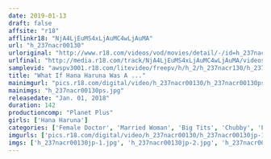 ```yaml
---
date: 2019-01-13
draft: false
affsite: "r18"
afflinkr18: "NjA4LjEuMS4xLjAuMC4wLjAuMA"
url: "h_237nacr00130"
urloriginal: "http://www.r18.com/videos/vod/movies/detail/-/id=h_237nacr00130"
urlfinal: "http://media.r18.com/track/NjA4LjEuMS4xLjAuMC4wLjAuMA/videos/vod/movies/detail/-/id=h_237nacr00130"
samplevid: "awspv3001.r18.com/litevideo/freepv/h/h_2/h_237nacr130/h_237nacr130_dmb_w.mp4"
title: "What If Hana Haruna Was A ..."
mainimgurl: "pics.r18.com/digital/video/h_237nacr00130/h_237nacr00130ps.jpg"
mainimgs: "h_237nacr00130ps.jpg"
releasedate: "Jan. 01, 2018"
duration: 142
productioncomp: "Planet Plus"
girls: ['Hana Haruna']
categories: ['Female Doctor', 'Married Woman', 'Big Tits', 'Chubby', 'Featured Actress', 'Masturbation', 'Hi-Def']
imgurls: ['pics.r18.com/digital/video/h_237nacr00130/h_237nacr00130jp-1.jpg', 'pics.r18.com/digital/video/h_237nacr00130/h_237nacr00130jp-2.jpg', 'pics.r18.com/digital/video/h_237nacr00130/h_237nacr00130jp-3.jpg', 'pics.r18.com/digital/video/h_237nacr00130/h_237nacr00130jp-4.jpg', 'pics.r18.com/digital/video/h_237nacr00130/h_237nacr00130jp-5.jpg', 'pics.r18.com/digital/video/h_237nacr00130/h_237nacr00130jp-6.jpg', 'pics.r18.com/digital/video/h_237nacr00130/h_237nacr00130jp-7.jpg', 'pics.r18.com/digital/video/h_237nacr00130/h_237nacr00130jp-8.jpg', 'pics.r18.com/digital/video/h_237nacr00130/h_237nacr00130jp-9.jpg', 'pics.r18.com/digital/video/h_237nacr00130/h_237nacr00130jp-10.jpg', 'pics.r18.com/digital/video/h_237nacr00130/h_237nacr00130jp-11.jpg', 'pics.r18.com/digital/video/h_237nacr00130/h_237nacr00130jp-12.jpg', 'pics.r18.com/digital/video/h_237nacr00130/h_237nacr00130jp-13.jpg', 'pics.r18.com/digital/video/h_237nacr00130/h_237nacr00130jp-14.jpg', 'pics.r18.com/digital/video/h_237nacr00130/h_237nacr00130jp-15.jpg', 'pics.r18.com/digital/video/h_237nacr00130/h_237nacr00130jp-16.jpg', 'pics.r18.com/digital/video/h_237nacr00130/h_237nacr00130jp-17.jpg', 'pics.r18.com/digital/video/h_237nacr00130/h_237nacr00130jp-18.jpg', 'pics.r18.com/digital/video/h_237nacr00130/h_237nacr00130jp-19.jpg', 'pics.r18.com/digital/video/h_237nacr00130/h_237nacr00130jp-20.jpg']
imgs: ['h_237nacr00130jp-1.jpg', 'h_237nacr00130jp-2.jpg', 'h_237nacr00130jp-3.jpg', 'h_237nacr00130jp-4.jpg', 'h_237nacr00130jp-5.jpg', 'h_237nacr00130jp-6.jpg', 'h_237nacr00130jp-7.jpg', 'h_237nacr00130jp-8.jpg', 'h_237nacr00130jp-9.jpg', 'h_237nacr00130jp-10.jpg', 'h_237nacr00130jp-11.jpg', 'h_237nacr00130jp-12.jpg', 'h_237nacr00130jp-13.jpg', 'h_237nacr00130jp-14.jpg', 'h_237nacr00130jp-15.jpg', 'h_237nacr00130jp-16.jpg', 'h_237nacr00130jp-17.jpg', 'h_237nacr00130jp-18.jpg', 'h_237nacr00130jp-19.jpg', 'h_237nacr00130jp-20.jpg']
---
```

